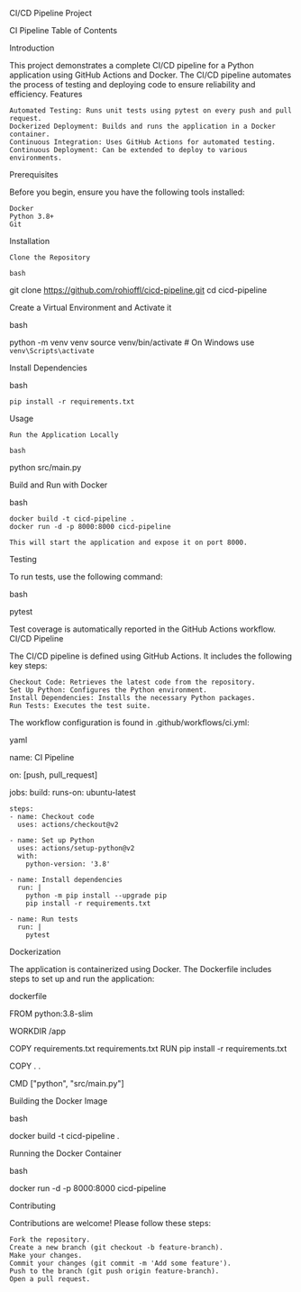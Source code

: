 CI/CD Pipeline Project

CI Pipeline
Table of Contents


Introduction

This project demonstrates a complete CI/CD pipeline for a Python application using GitHub Actions and Docker. The CI/CD pipeline automates the process of testing and deploying code to ensure reliability and efficiency.
Features

    Automated Testing: Runs unit tests using pytest on every push and pull request.
    Dockerized Deployment: Builds and runs the application in a Docker container.
    Continuous Integration: Uses GitHub Actions for automated testing.
    Continuous Deployment: Can be extended to deploy to various environments.

Prerequisites

Before you begin, ensure you have the following tools installed:

    Docker
    Python 3.8+
    Git

Installation

    Clone the Repository

    bash

git clone https://github.com/rohioffl/cicd-pipeline.git
cd cicd-pipeline

Create a Virtual Environment and Activate it

bash

python -m venv venv
source venv/bin/activate   # On Windows use `venv\Scripts\activate`

Install Dependencies

bash

    pip install -r requirements.txt

Usage

    Run the Application Locally

    bash

python src/main.py

Build and Run with Docker

bash

    docker build -t cicd-pipeline .
    docker run -d -p 8000:8000 cicd-pipeline

    This will start the application and expose it on port 8000.

Testing

To run tests, use the following command:

bash

pytest

Test coverage is automatically reported in the GitHub Actions workflow.
CI/CD Pipeline

The CI/CD pipeline is defined using GitHub Actions. It includes the following key steps:

    Checkout Code: Retrieves the latest code from the repository.
    Set Up Python: Configures the Python environment.
    Install Dependencies: Installs the necessary Python packages.
    Run Tests: Executes the test suite.

The workflow configuration is found in .github/workflows/ci.yml:

yaml

name: CI Pipeline

on: [push, pull_request]

jobs:
  build:
    runs-on: ubuntu-latest

    steps:
    - name: Checkout code
      uses: actions/checkout@v2

    - name: Set up Python
      uses: actions/setup-python@v2
      with:
        python-version: '3.8'

    - name: Install dependencies
      run: |
        python -m pip install --upgrade pip
        pip install -r requirements.txt

    - name: Run tests
      run: |
        pytest

Dockerization

The application is containerized using Docker. The Dockerfile includes steps to set up and run the application:

dockerfile

FROM python:3.8-slim

WORKDIR /app

COPY requirements.txt requirements.txt
RUN pip install -r requirements.txt

COPY . .

CMD ["python", "src/main.py"]

Building the Docker Image

bash

docker build -t cicd-pipeline .

Running the Docker Container

bash

docker run -d -p 8000:8000 cicd-pipeline

Contributing

Contributions are welcome! Please follow these steps:

    Fork the repository.
    Create a new branch (git checkout -b feature-branch).
    Make your changes.
    Commit your changes (git commit -m 'Add some feature').
    Push to the branch (git push origin feature-branch).
    Open a pull request.
